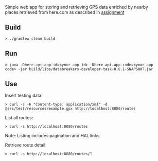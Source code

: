 Simple web app for storing and retrieving GPS data enriched by nearby places retrieved from here.com as described in [assignment](assignment.pdf)

## Build

```
> ./gradlew clean build
```

## Run

```
> java -Dhere-api.app-id=<your app id> -Dhere-api.app-code=<your app code> -jar build/libs/databreakers-developer-task-0.0.1-SNAPSHOT.jar
```

## Use

Insert testing data:

```
> curl -s -H "Content-type: application/xml" -d @src/test/resources/example.gpx http://localhost:8080/routes
```

List all routes:

```
> curl -s http://localhost:8080/routes
```

Note: Listing includes pagination and HAL links.

Retrieve route detail:

```
> curl -s http://localhost:8080/routes/1
```
